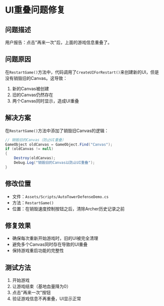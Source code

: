 # UI重叠问题修复

## 问题描述
用户报告：点击"再来一次"后，上面的游戏信息重叠了。

## 问题原因
在`RestartGame()`方法中，代码调用了`CreateUIForRestart()`来创建新的UI，但是没有销毁旧的Canvas。这导致：
1. 新的Canvas被创建
2. 旧的Canvas仍然存在
3. 两个Canvas同时显示，造成UI重叠

## 解决方案
在`RestartGame()`方法中添加了销毁旧Canvas的逻辑：

```csharp
// 销毁旧的Canvas（防止UI重叠）
GameObject oldCanvas = GameObject.Find("Canvas");
if (oldCanvas != null)
{
    Destroy(oldCanvas);
    Debug.Log("销毁旧的Canvas以防止UI重叠");
}
```

## 修改位置
- 文件：`Assets/Scripts/AutoTowerDefenseDemo.cs`
- 方法：`RestartGame()`
- 位置：在销毁速度控制按钮之后，清除Archer历史记录之前

## 修复效果
- 确保每次重新开始游戏时，旧的UI被完全清理
- 避免多个Canvas同时存在导致的UI重叠
- 保持游戏重启功能的完整性

## 测试方法
1. 开始游戏
2. 让游戏结束（基地血量降为0）
3. 点击"再来一次"按钮
4. 验证游戏信息不再重叠，UI显示正常 